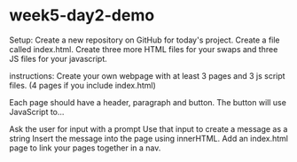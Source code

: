 # week5-day2-demo
Setup:
Create a new repository on GitHub for today's project. Create a file called index.html. Create three more HTML files for your swaps and three JS files for your javascript.

instructions:
Create your own webpage with at least 3 pages and 3 js script files. (4 pages if you include index.html)

Each page should have a header, paragraph and button. The button will use JavaScript to...

Ask the user for input with a prompt
Use that input to create a message as a string
Insert the message into the page using innerHTML.
Add an index.html page to link your pages together in a nav.
